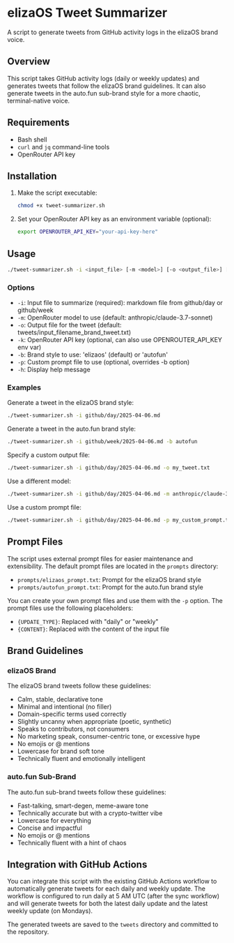 # elizaOS Tweet Summarizer

A script to generate tweets from GitHub activity logs in the elizaOS brand voice.

## Overview

This script takes GitHub activity logs (daily or weekly updates) and generates tweets that follow the elizaOS brand guidelines. It can also generate tweets in the auto.fun sub-brand style for a more chaotic, terminal-native voice.

## Requirements

- Bash shell
- `curl` and `jq` command-line tools
- OpenRouter API key

## Installation

1. Make the script executable:
   ```bash
   chmod +x tweet-summarizer.sh
   ```

2. Set your OpenRouter API key as an environment variable (optional):
   ```bash
   export OPENROUTER_API_KEY="your-api-key-here"
   ```

## Usage

```bash
./tweet-summarizer.sh -i <input_file> [-m <model>] [-o <output_file>] [-k <api_key>] [-b <brand>] [-p <prompt_file>]
```

### Options

- `-i`: Input file to summarize (required): markdown file from github/day or github/week
- `-m`: OpenRouter model to use (default: anthropic/claude-3.7-sonnet)
- `-o`: Output file for the tweet (default: tweets/input_filename_brand_tweet.txt)
- `-k`: OpenRouter API key (optional, can also use OPENROUTER_API_KEY env var)
- `-b`: Brand style to use: 'elizaos' (default) or 'autofun'
- `-p`: Custom prompt file to use (optional, overrides -b option)
- `-h`: Display help message

### Examples

Generate a tweet in the elizaOS brand style:
```bash
./tweet-summarizer.sh -i github/day/2025-04-06.md
```

Generate a tweet in the auto.fun brand style:
```bash
./tweet-summarizer.sh -i github/week/2025-04-06.md -b autofun
```

Specify a custom output file:
```bash
./tweet-summarizer.sh -i github/day/2025-04-06.md -o my_tweet.txt
```

Use a different model:
```bash
./tweet-summarizer.sh -i github/day/2025-04-06.md -m anthropic/claude-3-opus
```

Use a custom prompt file:
```bash
./tweet-summarizer.sh -i github/day/2025-04-06.md -p my_custom_prompt.txt
```

## Prompt Files

The script uses external prompt files for easier maintenance and extensibility. The default prompt files are located in the `prompts` directory:

- `prompts/elizaos_prompt.txt`: Prompt for the elizaOS brand style
- `prompts/autofun_prompt.txt`: Prompt for the auto.fun brand style

You can create your own prompt files and use them with the `-p` option. The prompt files use the following placeholders:

- `{UPDATE_TYPE}`: Replaced with "daily" or "weekly"
- `{CONTENT}`: Replaced with the content of the input file

## Brand Guidelines

### elizaOS Brand

The elizaOS brand tweets follow these guidelines:
- Calm, stable, declarative tone
- Minimal and intentional (no filler)
- Domain-specific terms used correctly
- Slightly uncanny when appropriate (poetic, synthetic)
- Speaks to contributors, not consumers
- No marketing speak, consumer-centric tone, or excessive hype
- No emojis or @ mentions
- Lowercase for brand soft tone
- Technically fluent and emotionally intelligent

### auto.fun Sub-Brand

The auto.fun sub-brand tweets follow these guidelines:
- Fast-talking, smart-degen, meme-aware tone
- Technically accurate but with a crypto-twitter vibe
- Lowercase for everything
- Concise and impactful
- No emojis or @ mentions
- Technically fluent with a hint of chaos

## Integration with GitHub Actions

You can integrate this script with the existing GitHub Actions workflow to automatically generate tweets for each daily and weekly update. The workflow is configured to run daily at 5 AM UTC (after the sync workflow) and will generate tweets for both the latest daily update and the latest weekly update (on Mondays).

The generated tweets are saved to the `tweets` directory and committed to the repository. 